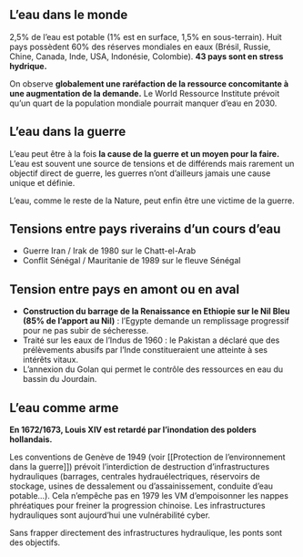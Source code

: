 ## L’eau dans le monde

2,5% de l’eau est potable (1% est en surface, 1,5% en sous-terrain). Huit pays possèdent 60% des réserves mondiales en eaux (Brésil, Russie, Chine, Canada, Inde, USA, Indonésie, Colombie). **43 pays sont en stress hydrique.**

On observe **globalement une raréfaction de la ressource concomitante à une augmentation de la demande.** Le World Ressource Institute prévoit qu’un quart de la population mondiale pourrait manquer d’eau en 2030.

## L’eau dans la guerre

L’eau peut être à la fois **la cause de la guerre et un moyen pour la faire.** L’eau est souvent une source de tensions et de différends mais rarement un objectif direct de guerre, les guerres n’ont d’ailleurs jamais une cause unique et définie.

L’eau, comme le reste de la Nature, peut enfin être une victime de la guerre.

## Tensions entre pays riverains d’un cours d’eau

* Guerre Iran / Irak de 1980 sur le Chatt-el-Arab
* Conflit Sénégal / Mauritanie de 1989 sur le fleuve Sénégal

## Tension entre pays en amont ou en aval

* **Construction du barrage de la Renaissance en Ethiopie sur le Nil Bleu (85% de l’apport au Nil)** : l’Egypte demande un remplissage progressif pour ne pas subir de sécheresse.
* Traité sur les eaux de l’Indus de 1960 : le Pakistan a déclaré que des prélèvements abusifs par l’Inde constitueraient une atteinte à ses intérêts vitaux.
* L’annexion du Golan qui permet le contrôle des ressources en eau du bassin du Jourdain.
 
## L’eau comme arme

**En 1672/1673, Louis XIV est retardé par l’inondation des polders hollandais.**

Les conventions de Genève de 1949 (voir [[Protection de l’environnement dans la guerre]]) prévoit l’interdiction de destruction d’infrastructures hydrauliques (barrages, centrales hydrauélectriques, réservoirs de stockage, usines de dessalement ou d’assainissement, conduite d’eau potable…). Cela n’empêche pas en 1979 les VM d’empoisonner les nappes phréatiques pour freiner la progression chinoise. Les infrastructures hydrauliques sont aujourd’hui une vulnérabilité cyber.

Sans frapper directement des infrastructures hydraulique, les ponts sont des objectifs.